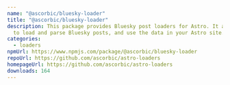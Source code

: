 ```yaml
---
name: "@ascorbic/bluesky-loader"
title: "@ascorbic/bluesky-loader"
description: This package provides Bluesky post loaders for Astro. It allows you
  to load and parse Bluesky posts, and use the data in your Astro site.
categories:
  - loaders
npmUrl: https://www.npmjs.com/package/@ascorbic/bluesky-loader
repoUrl: https://github.com/ascorbic/astro-loaders
homepageUrl: https://github.com/ascorbic/astro-loaders
downloads: 164
---
```

